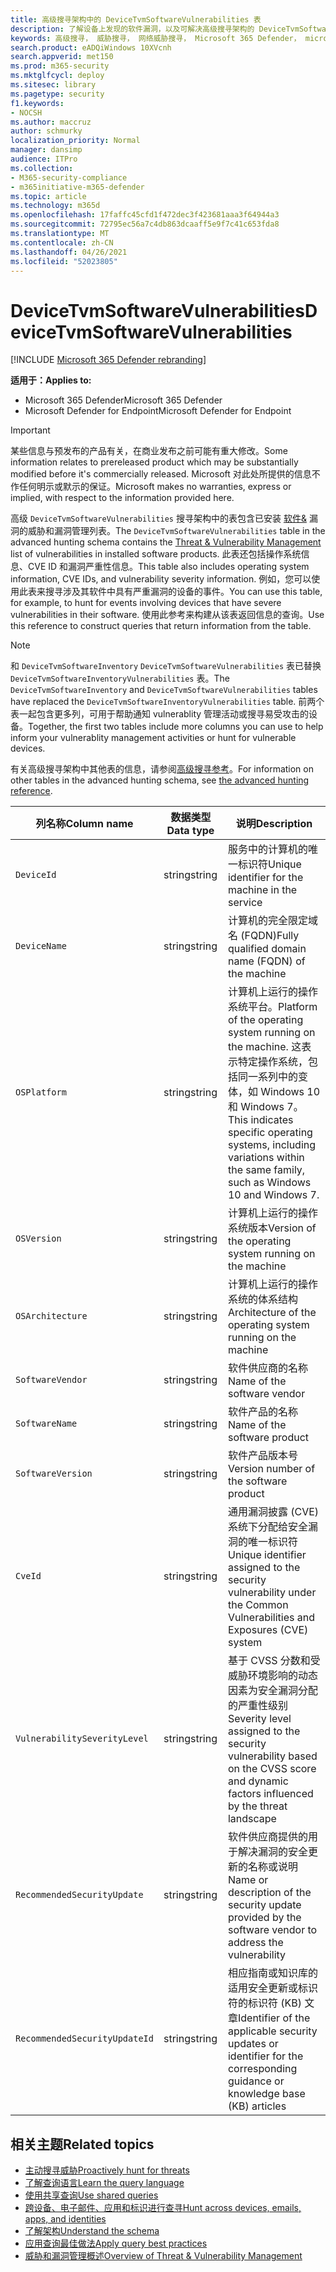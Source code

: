 ```yaml
---
title: 高级搜寻架构中的 DeviceTvmSoftwareVulnerabilities 表
description: 了解设备上发现的软件漏洞，以及可解决高级搜寻架构的 DeviceTvmSoftwareVulnerabilities 表中每个漏洞的可用安全更新列表。
keywords: 高级搜寻， 威胁搜寻， 网络威胁搜寻， Microsoft 365 Defender， microsoft 365， m365， 搜索， 查询， 遥测， 架构参考， kusto， 表格， 列， 数据类型， 描述， 威胁 & 漏洞管理， TVM， 设备管理， 软件， 清单， 漏洞， CVE ID， OS DeviceTvmSoftwareInventoryVulnerabilities
search.product: eADQiWindows 10XVcnh
search.appverid: met150
ms.prod: m365-security
ms.mktglfcycl: deploy
ms.sitesec: library
ms.pagetype: security
f1.keywords:
- NOCSH
ms.author: maccruz
author: schmurky
localization_priority: Normal
manager: dansimp
audience: ITPro
ms.collection:
- M365-security-compliance
- m365initiative-m365-defender
ms.topic: article
ms.technology: m365d
ms.openlocfilehash: 17faffc45cfd1f472dec3f423681aaa3f64944a3
ms.sourcegitcommit: 72795ec56a7c4db863dcaaff5e9f7c41c653fda8
ms.translationtype: MT
ms.contentlocale: zh-CN
ms.lasthandoff: 04/26/2021
ms.locfileid: "52023805"
---
```

# <a name="devicetvmsoftwarevulnerabilities"></a><span data-ttu-id="6be56-104">DeviceTvmSoftwareVulnerabilities</span><span class="sxs-lookup"><span data-stu-id="6be56-104">DeviceTvmSoftwareVulnerabilities</span></span>

[!INCLUDE [Microsoft 365 Defender rebranding](../includes/microsoft-defender.md)]


<span data-ttu-id="6be56-105">**适用于：**</span><span class="sxs-lookup"><span data-stu-id="6be56-105">**Applies to:**</span></span>
- <span data-ttu-id="6be56-106">Microsoft 365 Defender</span><span class="sxs-lookup"><span data-stu-id="6be56-106">Microsoft 365 Defender</span></span>
- <span data-ttu-id="6be56-107">Microsoft Defender for Endpoint</span><span class="sxs-lookup"><span data-stu-id="6be56-107">Microsoft Defender for Endpoint</span></span>

>[!IMPORTANT]
> <span data-ttu-id="6be56-108">某些信息与预发布的产品有关，在商业发布之前可能有重大修改。</span><span class="sxs-lookup"><span data-stu-id="6be56-108">Some information relates to prereleased product which may be substantially modified before it's commercially released.</span></span> <span data-ttu-id="6be56-109">Microsoft 对此处所提供的信息不作任何明示或默示的保证。</span><span class="sxs-lookup"><span data-stu-id="6be56-109">Microsoft makes no warranties, express or implied, with respect to the information provided here.</span></span>

<span data-ttu-id="6be56-110">高级 `DeviceTvmSoftwareVulnerabilities` 搜寻架构中的表包含已安装 [软件&](/windows/security/threat-protection/microsoft-defender-atp/next-gen-threat-and-vuln-mgt) 漏洞的威胁和漏洞管理列表。</span><span class="sxs-lookup"><span data-stu-id="6be56-110">The `DeviceTvmSoftwareVulnerabilities` table in the advanced hunting schema contains the [Threat & Vulnerability Management](/windows/security/threat-protection/microsoft-defender-atp/next-gen-threat-and-vuln-mgt) list of vulnerabilities in installed software products.</span></span> <span data-ttu-id="6be56-111">此表还包括操作系统信息、CVE ID 和漏洞严重性信息。</span><span class="sxs-lookup"><span data-stu-id="6be56-111">This table also includes operating system information, CVE IDs, and vulnerability severity information.</span></span> <span data-ttu-id="6be56-112">例如，您可以使用此表来搜寻涉及其软件中具有严重漏洞的设备的事件。</span><span class="sxs-lookup"><span data-stu-id="6be56-112">You can use this table, for example, to hunt for events involving devices that have severe vulnerabilities in their software.</span></span> <span data-ttu-id="6be56-113">使用此参考来构建从该表返回信息的查询。</span><span class="sxs-lookup"><span data-stu-id="6be56-113">Use this reference to construct queries that return information from the table.</span></span>

>[!NOTE]
> <span data-ttu-id="6be56-114">和 `DeviceTvmSoftwareInventory` `DeviceTvmSoftwareVulnerabilities` 表已替换 `DeviceTvmSoftwareInventoryVulnerabilities` 表。</span><span class="sxs-lookup"><span data-stu-id="6be56-114">The `DeviceTvmSoftwareInventory` and `DeviceTvmSoftwareVulnerabilities` tables have replaced the `DeviceTvmSoftwareInventoryVulnerabilities` table.</span></span> <span data-ttu-id="6be56-115">前两个表一起包含更多列，可用于帮助通知 vulnerablity 管理活动或搜寻易受攻击的设备。</span><span class="sxs-lookup"><span data-stu-id="6be56-115">Together, the first two tables include more columns you can use to help inform your vulnerablity management activities or hunt for vulnerable devices.</span></span>

<span data-ttu-id="6be56-116">有关高级搜寻架构中其他表的信息，请参阅[高级搜寻参考](advanced-hunting-schema-tables.md)。</span><span class="sxs-lookup"><span data-stu-id="6be56-116">For information on other tables in the advanced hunting schema, see [the advanced hunting reference](advanced-hunting-schema-tables.md).</span></span>

| <span data-ttu-id="6be56-117">列名称</span><span class="sxs-lookup"><span data-stu-id="6be56-117">Column name</span></span> | <span data-ttu-id="6be56-118">数据类型</span><span class="sxs-lookup"><span data-stu-id="6be56-118">Data type</span></span> | <span data-ttu-id="6be56-119">说明</span><span class="sxs-lookup"><span data-stu-id="6be56-119">Description</span></span> |
|-------------|-----------|-------------|
| `DeviceId` | <span data-ttu-id="6be56-120">string</span><span class="sxs-lookup"><span data-stu-id="6be56-120">string</span></span> | <span data-ttu-id="6be56-121">服务中的计算机的唯一标识符</span><span class="sxs-lookup"><span data-stu-id="6be56-121">Unique identifier for the machine in the service</span></span> |
| `DeviceName` | <span data-ttu-id="6be56-122">string</span><span class="sxs-lookup"><span data-stu-id="6be56-122">string</span></span> | <span data-ttu-id="6be56-123">计算机的完全限定域名 (FQDN)</span><span class="sxs-lookup"><span data-stu-id="6be56-123">Fully qualified domain name (FQDN) of the machine</span></span> |
| `OSPlatform` | <span data-ttu-id="6be56-124">string</span><span class="sxs-lookup"><span data-stu-id="6be56-124">string</span></span> | <span data-ttu-id="6be56-125">计算机上运行的操作系统平台。</span><span class="sxs-lookup"><span data-stu-id="6be56-125">Platform of the operating system running on the machine.</span></span> <span data-ttu-id="6be56-126">这表示特定操作系统，包括同一系列中的变体，如 Windows 10 和 Windows 7。</span><span class="sxs-lookup"><span data-stu-id="6be56-126">This indicates specific operating systems, including variations within the same family, such as Windows 10 and Windows 7.</span></span> |
| `OSVersion` | <span data-ttu-id="6be56-127">string</span><span class="sxs-lookup"><span data-stu-id="6be56-127">string</span></span> | <span data-ttu-id="6be56-128">计算机上运行的操作系统版本</span><span class="sxs-lookup"><span data-stu-id="6be56-128">Version of the operating system running on the machine</span></span> |
| `OSArchitecture` | <span data-ttu-id="6be56-129">string</span><span class="sxs-lookup"><span data-stu-id="6be56-129">string</span></span> | <span data-ttu-id="6be56-130">计算机上运行的操作系统的体系结构</span><span class="sxs-lookup"><span data-stu-id="6be56-130">Architecture of the operating system running on the machine</span></span> |
| `SoftwareVendor` | <span data-ttu-id="6be56-131">string</span><span class="sxs-lookup"><span data-stu-id="6be56-131">string</span></span> | <span data-ttu-id="6be56-132">软件供应商的名称</span><span class="sxs-lookup"><span data-stu-id="6be56-132">Name of the software vendor</span></span> |
| `SoftwareName` | <span data-ttu-id="6be56-133">string</span><span class="sxs-lookup"><span data-stu-id="6be56-133">string</span></span> | <span data-ttu-id="6be56-134">软件产品的名称</span><span class="sxs-lookup"><span data-stu-id="6be56-134">Name of the software product</span></span> |
| `SoftwareVersion` | <span data-ttu-id="6be56-135">string</span><span class="sxs-lookup"><span data-stu-id="6be56-135">string</span></span> | <span data-ttu-id="6be56-136">软件产品版本号</span><span class="sxs-lookup"><span data-stu-id="6be56-136">Version number of the software product</span></span> |
| `CveId` | <span data-ttu-id="6be56-137">string</span><span class="sxs-lookup"><span data-stu-id="6be56-137">string</span></span> | <span data-ttu-id="6be56-138">通用漏洞披露 (CVE) 系统下分配给安全漏洞的唯一标识符</span><span class="sxs-lookup"><span data-stu-id="6be56-138">Unique identifier assigned to the security vulnerability under the Common Vulnerabilities and Exposures (CVE) system</span></span> |
| `VulnerabilitySeverityLevel` | <span data-ttu-id="6be56-139">string</span><span class="sxs-lookup"><span data-stu-id="6be56-139">string</span></span> | <span data-ttu-id="6be56-140">基于 CVSS 分数和受威胁环境影响的动态因素为安全漏洞分配的严重性级别</span><span class="sxs-lookup"><span data-stu-id="6be56-140">Severity level assigned to the security vulnerability based on the CVSS score and dynamic factors influenced by the threat landscape</span></span> |
| `RecommendedSecurityUpdate` | <span data-ttu-id="6be56-141">string</span><span class="sxs-lookup"><span data-stu-id="6be56-141">string</span></span> | <span data-ttu-id="6be56-142">软件供应商提供的用于解决漏洞的安全更新的名称或说明</span><span class="sxs-lookup"><span data-stu-id="6be56-142">Name or description of the security update provided by the software vendor to address the vulnerability</span></span> |
| `RecommendedSecurityUpdateId` | <span data-ttu-id="6be56-143">string</span><span class="sxs-lookup"><span data-stu-id="6be56-143">string</span></span> | <span data-ttu-id="6be56-144">相应指南或知识库的适用安全更新或标识符的标识符 (KB) 文章</span><span class="sxs-lookup"><span data-stu-id="6be56-144">Identifier of the applicable security updates or identifier for the corresponding guidance or knowledge base (KB) articles</span></span> |



## <a name="related-topics"></a><span data-ttu-id="6be56-145">相关主题</span><span class="sxs-lookup"><span data-stu-id="6be56-145">Related topics</span></span>

- [<span data-ttu-id="6be56-146">主动搜寻威胁</span><span class="sxs-lookup"><span data-stu-id="6be56-146">Proactively hunt for threats</span></span>](advanced-hunting-overview.md)
- [<span data-ttu-id="6be56-147">了解查询语言</span><span class="sxs-lookup"><span data-stu-id="6be56-147">Learn the query language</span></span>](advanced-hunting-query-language.md)
- [<span data-ttu-id="6be56-148">使用共享查询</span><span class="sxs-lookup"><span data-stu-id="6be56-148">Use shared queries</span></span>](advanced-hunting-shared-queries.md)
- [<span data-ttu-id="6be56-149">跨设备、电子邮件、应用和标识进行查寻</span><span class="sxs-lookup"><span data-stu-id="6be56-149">Hunt across devices, emails, apps, and identities</span></span>](advanced-hunting-query-emails-devices.md)
- [<span data-ttu-id="6be56-150">了解架构</span><span class="sxs-lookup"><span data-stu-id="6be56-150">Understand the schema</span></span>](advanced-hunting-schema-tables.md)
- [<span data-ttu-id="6be56-151">应用查询最佳做法</span><span class="sxs-lookup"><span data-stu-id="6be56-151">Apply query best practices</span></span>](advanced-hunting-best-practices.md)
- [<span data-ttu-id="6be56-152">威胁和漏洞管理概述</span><span class="sxs-lookup"><span data-stu-id="6be56-152">Overview of Threat & Vulnerability Management</span></span>](/windows/security/threat-protection/microsoft-defender-atp/next-gen-threat-and-vuln-mgt)